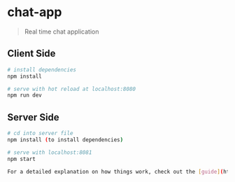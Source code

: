# chat-app

> Real time chat application

## Client Side

``` bash
# install dependencies
npm install

# serve with hot reload at localhost:8080
npm run dev
```

## Server Side
``` bash
# cd into server file
npm install (to install dependencies)

# serve with localhost:8081
npm start

For a detailed explanation on how things work, check out the [guide](http://vuejs-templates.github.io/webpack/) and [docs for vue-loader](http://vuejs.github.io/vue-loader).
